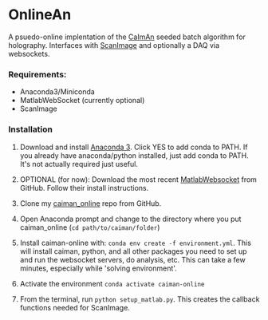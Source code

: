 # OnlineAn

A psuedo-online implentation of the [CaImAn](https://github.com/flatironinstitute/CaImAn)  seeded batch algorithm for holography. Interfaces with [ScanImage](http://scanimage.vidriotechnologies.com/) and optionally a DAQ via websockets.
 

### Requirements:

* Anaconda3/Miniconda
* MatlabWebSocket (currently optional)
* ScanImage


### Installation

1. Download and install [Anaconda 3](https://www.anaconda.com/products/individual). Click YES to add conda to PATH. If you already have anaconda/python installed, just add conda to PATH. It's not actually required just useful.

2. OPTIONAL (for now): Download the most recent [MatlabWebsocket](https://github.com/jebej/MatlabWebSocket) from GitHub. Follow their install instructions.

3. Clone my [caiman_online](https://github.com/willyh101/caiman_online) repo from GitHub.

4. Open Anaconda prompt and change to the directory where you put caiman_online (`cd path/to/caiman/folder`)

5. Install caiman-online with:  `conda env create -f environment.yml`. This will install caiman, python, and all other packages you need to set up and run the websocket servers, do analysis, etc. This can take a few minutes, especially while 'solving environment'.

5. Activate the environment `conda activate caiman-online`

6. From the terminal, run `python setup_matlab.py`. This creates the callback functions needed for ScanImage.